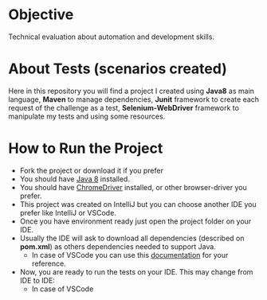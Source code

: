 # Objective
Technical evaluation about automation and development skills.

# About Tests (scenarios created)
Here in this repository you will find a project I created using __Java8__ as main language, __Maven__ to manage dependencies, __Junit__ framework to create each request of the challenge as a test, __Selenium-WebDriver__ framework to manipulate my tests and using some resources.

# How to Run the Project
* Fork the project or download it if you prefer
* You should have [Java 8](https://www.java.com/en/download/help/index_installing.html) installed.
* You should have [ChromeDriver](https://chromedriver.chromium.org/downloads) installed, or other browser-driver you prefer.
* This project was created on IntelliJ but you can choose another IDE you prefer like IntelliJ or VSCode.
* Once you have environment ready just open the project folder on your IDE.
* Usually the IDE will ask to download all dependencies (described on __pom.xml__) as others dependencies needed to support Java.
  * In case of VSCode you can use this [documentation](https://code.visualstudio.com/docs/languages/java) for your reference.
* Now, you are ready to run the tests on your IDE. This may change from IDE to IDE:
  * In case of VSCode 
